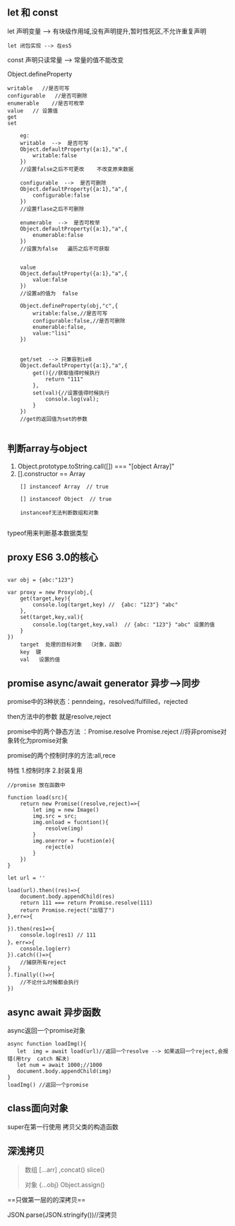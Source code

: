 ## let 和 const

let 声明变量  -->  有块级作用域,没有声明提升,暂时性死区,不允许重复声明

    let 闭包实现 --> 在es5


const 声明只读常量  --> 常量的值不能改变

Object.defineProperty

    writable   //是否可写
    configurable   //是否可删除
    enumerable    //是否可枚举
    value   // 设置值
    get   
    set   



```
    eg:
    writable  -->  是否可写
    Object.defaultProperty({a:1},"a",{
        writable:false
    })
    //设置false之后不可更改    不改变原来数据
    
    configurable  -->  是否可删除
    Object.defaultProperty({a:1},"a",{
        configurable:false
    })
    //设置flase之后不可删除
    
    enumerable  -->  是否可枚举
    Object.defaultProperty({a:1},"a",{
        enumerable:false
    })
    //设置为false   遍历之后不可获取
    
    
    value
    Object.defaultProperty({a:1},"a",{
        value:false
    })
    //设置a的值为  false
    
    Object.defineProperty(obj,"c",{
        writable:false,//是否可写
        configurable:false,//是否可删除
        enumerable:false,
        value:"lisi"
    })
    
    
    get/set  --> 只兼容到ie8
    Object.defaultProperty({a:1},"a",{
        get(){//获取值得时候执行
            return "111"
        },
        set(val){//设置值得时候执行
            console.log(val);
        }
    })
    //get的返回值为set的参数
    
```

## 判断array与object

1. Object.prototype.toString.call([]) === "[object Array]" 
2. [].constructor == Array


```
    [] instanceof Array  // true
    
    [] instanceof Object  // true
    
    instanceof无法判断数组和对象
    
```

typeof用来判断基本数据类型
    
## proxy   ES6 3.0的核心
    
    
    
```

var obj = {abc:"123"}

var proxy = new Proxy(obj,{
    get(target,key){
        console.log(target,key) //  {abc: "123"} "abc"
    },
    set(target,key,val){
        console.log(target,key,val)  // {abc: "123"} "abc" 设置的值
    }
})
    target  处理的目标对象  （对象，函数）
    key  键
    val   设置的值
```


## promise  async/await   generator  异步-->同步


promise中的3种状态：penndeing，resolved/fulfilled，rejected


then方法中的参数   就是resolve,reject

promise中的两个静态方法 ：Promise.resolve   Promise.reject
//将非promise对象转化为promise对象


promise的两个控制时序的方法:all,rece

    
特性 1.控制时序 2.封装复用
 
 
```
//promise 放在函数中  
   
function load(src){
    return new Promise((resolve,reject)=>{
        let img = new Image()
        img.src = src;
        img.onload = fucntion(){
            resolve(img)
        }
        img.onerror = fucntion(e){
            reject(e)
        }
    })
}

let url = ''

load(url).then((res)=>{
    document.body.appendChild(res)
    return 111 === return Promise.resolve(111)
    return Promise.reject("出错了")
},err=>{
    
}).then(res1=>{
    console.log(res1) // 111
}，err=>{
    console.log(err)
}).catch(()=>{
    //捕获所有reject
}
).finally(()=>{
    //不论什么时候都会执行
})
```


## async await  异步函数

async返回一个promise对象


```
async function loadImg(){
   let  img = await load(url)//返回一个resolve --> 如果返回一个reject,会报错(用try  catch 解决)
   let num = await 1000;//1000
   document.body.appendChild(img)
}
loadImg() //返回一个promise
```


## class面向对象


super在第一行使用   拷贝父类的构造函数


## 深浅拷贝


> 数组 [...arr]  ,concat()  slice()
>
> 对象 {...obj}  Object.assign()


==只做第一层的的深拷贝==
    

JSON.parse(JSON.stringify())//深拷贝